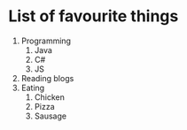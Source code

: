 # List of favourite things

1. Programming
    1. Java
    2. C#
    3. JS
2. Reading blogs
3. Eating
    1. Chicken
    2. Pizza
    3. Sausage

